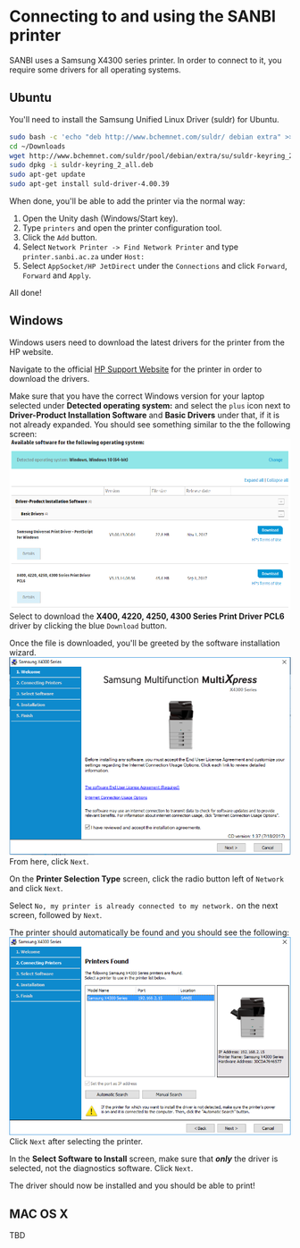 # Connecting to and using the SANBI printer

SANBI uses a Samsung X4300 series printer. In order to connect to it, you require some drivers for all operating systems.

## Ubuntu

You'll need to install the Samsung Unified Linux Driver (suldr) for Ubuntu.

```bash
sudo bash -c 'echo "deb http://www.bchemnet.com/suldr/ debian extra" >> /etc/apt/sources.list'
cd ~/Downloads  
wget http://www.bchemnet.com/suldr/pool/debian/extra/su/suldr-keyring_2_all.deb
sudo dpkg -i suldr-keyring_2_all.deb
sudo apt-get update
sudo apt-get install suld-driver-4.00.39
```

When done, you'll be able to add the printer via the normal way:

1. Open the Unity dash (Windows/Start key).
2. Type `printers` and open the printer configuration tool.
3. Click the `Add` button.
4. Select `Network Printer -> Find Network Printer` and type `printer.sanbi.ac.za` under `Host:`
5. Select `AppSocket/HP JetDirect` under the `Connections` and click `Forward`, `Forward` and `Apply`.

All done!

## Windows

Windows users need to download the latest drivers for the printer from the HP website.

Navigate to the official [HP Support Website](https://support.hp.com/za-en/drivers/selfservice/samsung-multixpress-sl-x4220-color-laser-multifunction-printer-series/16449682) for the printer in order to download the drivers.

Make sure that you have the correct Windows version for your laptop selected under **Detected operating system:** and select the `plus` icon next to **Driver-Product Installation Software** and **Basic Drivers** under that, if it is not already expanded. You should see something similar to the the following screen:
![alt text](../_media/hp_printer_download_site.png "HP Printer Support Download Site.")
Select to download the **X400, 4220, 4250, 4300 Series Print Driver PCL6** driver by clicking the blue `Download` button.

Once the file is downloaded, you'll be greeted by the software installation wizard.
![alt text](../_media/printer_install_wizard_1.png "Printer Software Installation Wizard Main Screen.")
From here, click `Next`.

On the **Printer Selection Type** screen, click the radio button left of `Network` and click `Next`.

Select `No, my printer is already connected to my network.` on the next screen, followed by `Next`.

The printer should automatically be found and you should see the following:
![alt text](../_media/printer_auto_find.png "Printer Software Installation Wizard Find Printers.")
Click `Next` after selecting the printer.

In the **Select Software to Install** screen, make sure that **_only_** the driver is selected, not the diagnostics software. Click `Next`.

The driver should now be installed and you should be able to print!

## MAC OS X

TBD